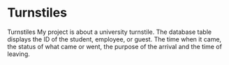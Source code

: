 # Turnstiles
Turnstiles
My project is about a university turnstile. The database table displays the ID of the student, employee, or guest. 
The time when it came, the status of what came or went, the purpose of the arrival and the time of leaving.

